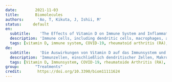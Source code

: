```yaml
---
date:        2021-11-03
title:       Biomolecules
authors:      'Ao, T, Kikuta, J, Ishii, M'
status:     default
en:
  subtitle:    'The Effects of Vitamin D on Immune System and Inflammatory Diseases'
  description: 'Immune cells, including dendritic cells, macrophages, and T and B cells, express the vitamin D receptor and 1α-hydroxylase. In vitro studies have shown that 1,25-dihydroxyvitamin D, the active form of vitamin D, has an anti-inflammatory effect. Recent epidemiological evidence has indicated a significant association between vitamin D deficiency and an increased incidence, or aggravation, of infectious diseases and inflammatory autoimmune diseases, such as rheumatoid arthritis, systemic lupus erythematosus, and multiple sclerosis. However, the impact of vitamin D on treatment and prevention, particularly in infectious diseases such as the 2019 coronavirus disease (COVID-19), remains controversial. Here, we review recent evidence associated with the relationship between vitamin D and inflammatory diseases and describe the underlying immunomodulatory effect of vitamin D.'
  tags: [vitamin D, immune system, COVID-19, rheumatoid arthritis (RA), systemic lupus erythematosus (SLE), multiple sclerosis (MS)]
de: 
  subtitle:    'Die Auswirkungen von Vitamin D auf das Immunsystem und entzündliche Erkrankungen'
  description: 'Immunzellen, einschließlich dendritischer Zellen, Makrophagen sowie T- und B-Zellen, exprimieren den Vitamin-D-Rezeptor und die 1α-Hydroxylase. In vitro-Studien haben gezeigt, dass 1,25-Dihydroxyvitamin D, die aktive Form von Vitamin D, eine entzündungshemmende Wirkung hat. Jüngste epidemiologische Erkenntnisse deuten auf einen signifikanten Zusammenhang zwischen Vitamin-D-Mangel und dem vermehrten Auftreten bzw. der Verschlimmerung von Infektionskrankheiten und entzündlichen Autoimmunerkrankungen wie rheumatoider Arthritis, systemischem Lupus erythematodes und Multipler Sklerose hin. Der Einfluss von Vitamin D auf die Behandlung und Vorbeugung, insbesondere bei Infektionskrankheiten wie der Coronavirus-Krankheit 2019 (COVID-19), ist jedoch nach wie vor umstritten. Im Folgenden werden die jüngsten Erkenntnisse über den Zusammenhang zwischen Vitamin D und entzündlichen Erkrankungen zusammengefasst und die zugrunde liegende immunmodulatorische Wirkung von Vitamin D beschrieben.'
  tags: [Vitamin D, Immunsystem, COVID-19, rheumatoide Arthritis (RA), systemischer Lupus erythematodes (SLE), multiple Sklerose (MS)]
group:       "Treatments"
credit:       https://doi.org/10.3390/biom11111624
---
```

<object data="{{ page.link }}" style='height:calc(100vh - 400px); width: 100%' type='application/pdf'></object>